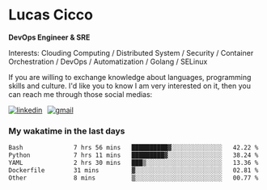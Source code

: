 # Lucas Cicco

**DevOps Engineer & SRE**

Interests: Clouding Computing / Distributed System / Security / Container Orchestration / DevOps / Automatization / Golang / SELinux

If you are willing to exchange knowledge about languages, programming skills and culture. I'd like you to know I am very interested on it, then you can reach me through those social medias:

<div style="display: flex; align-items: center; gap: 10px;">
  <a href="https://www.linkedin.com/in/lucas-vitor-de-cicco" target="_blank">
    <img
      src="https://img.shields.io/badge/-LinkedIn-%230077B5?style=for-the-badge&logo=linkedin&logoColor=white"
      alt="linkedin"
      target="_blank" 
    />
  </a>
  <a href="mailto:lucasvitorx1@gmail.com">
      <img
        src="https://img.shields.io/badge/-Gmail-%23333?style=for-the-badge&logo=gmail&logoColor=white"
        alt="gmail"
        target="_blank"
      />
  </a>
</div>

### My wakatime in the last days

<!--START_SECTION:waka-->

```txt
Bash              7 hrs 56 mins   ██████████▓░░░░░░░░░░░░░░   42.22 %
Python            7 hrs 11 mins   █████████▓░░░░░░░░░░░░░░░   38.24 %
YAML              2 hrs 30 mins   ███▒░░░░░░░░░░░░░░░░░░░░░   13.36 %
Dockerfile        31 mins         ▓░░░░░░░░░░░░░░░░░░░░░░░░   02.81 %
Other             8 mins          ▒░░░░░░░░░░░░░░░░░░░░░░░░   00.77 %
```

<!--END_SECTION:waka-->
